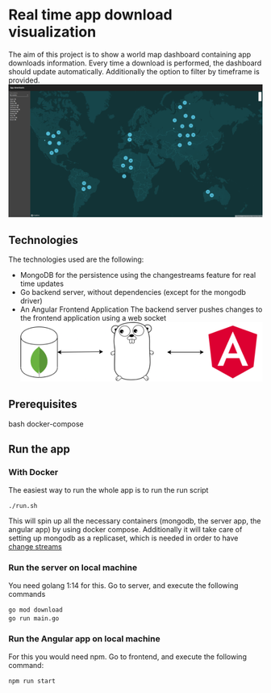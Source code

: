 # Real time app download visualization

The aim of this project is to show a world map dashboard containing app downloads information.
Every time a download is performed, the dashboard should update automatically.
Additionally the option to filter by timeframe is provided.
![real time dashboard](real-time-dashboard.png)


## Technologies
The technologies used are the following:
- MongoDB for the persistence using the changestreams feature for real time updates
- Go backend server, without dependencies (except for the mongodb driver)
- An Angular Frontend Application
The backend server pushes changes to the frontend application using a web socket
![architecture overview](architecture-overview.png)

## Prerequisites
bash
docker-compose 

## Run the app

### With Docker
The easiest way to run the whole app is to run the run script
```bash
./run.sh
```

This will spin up all the necessary containers (mongodb, the server app, the angular app) by using docker compose.
Additionally it will take care of setting up mongodb as a replicaset, which is needed in order to have [change streams ](https://www.mongodb.com/blog/post/an-introduction-to-change-streams)

### Run the server on local machine
You need golang 1:14 for this.
Go to server, and execute the following commands
```bash
go mod download
go run main.go
```

### Run the Angular app on local machine
For this you would need npm.
Go to frontend, and execute the following command:
```bash
npm run start
```
